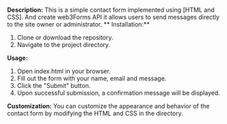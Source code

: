 **Description:**
This is a simple contact form implemented using [HTML and CSS]. And create web3Forms API it allows users to send messages directly to the site owner or administrator.
**
Installation:**

1) Clone or download the repository.
2) Navigate to the project directory.

**Usage:**
1) Open index.html in your browser.
2) Fill out the form with your name, email and message.
3) Click the "Submit" button.
4) Upon successful submission, a confirmation message will be displayed.

**Customization:**
You can customize the appearance and behavior of the contact form by modifying the HTML and CSS in the directory.
